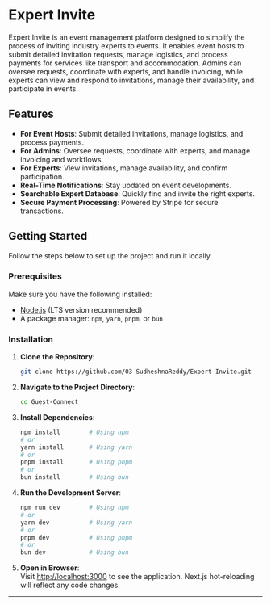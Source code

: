# Expert Invite

Expert Invite is an event management platform designed to simplify the process of inviting industry experts to events. It enables event hosts to submit detailed invitation requests, manage logistics, and process payments for services like transport and accommodation. Admins can oversee requests, coordinate with experts, and handle invoicing, while experts can view and respond to invitations, manage their availability, and participate in events.

## Features

- **For Event Hosts**: Submit detailed invitations, manage logistics, and process payments.
- **For Admins**: Oversee requests, coordinate with experts, and manage invoicing and workflows.
- **For Experts**: View invitations, manage availability, and confirm participation.
- **Real-Time Notifications**: Stay updated on event developments.
- **Searchable Expert Database**: Quickly find and invite the right experts.
- **Secure Payment Processing**: Powered by Stripe for secure transactions.

## Getting Started

Follow the steps below to set up the project and run it locally.

### Prerequisites

Make sure you have the following installed:
- [Node.js](https://nodejs.org/) (LTS version recommended)
- A package manager: `npm`, `yarn`, `pnpm`, or `bun`

### Installation

1. **Clone the Repository**:
    ```bash
    git clone https://github.com/03-SudheshnaReddy/Expert-Invite.git
    ```
   
2. **Navigate to the Project Directory**:
    ```bash
    cd Guest-Connect
    ```
   
3. **Install Dependencies**:
    ```bash
    npm install        # Using npm
    # or
    yarn install       # Using yarn
    # or
    pnpm install       # Using pnpm
    # or
    bun install        # Using bun
    ```
   
4. **Run the Development Server**:
    ```bash
    npm run dev        # Using npm
    # or
    yarn dev           # Using yarn
    # or
    pnpm dev           # Using pnpm
    # or
    bun dev            # Using bun
    ```

5. **Open in Browser**:  
   Visit [http://localhost:3000](http://localhost:3000) to see the application. Next.js hot-reloading will reflect any code changes.

---

